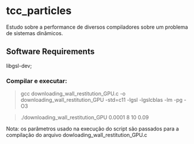 # tcc_particles
Estudo sobre a performance de diversos compiladores sobre um problema de sistemas dinâmicos.

## Software Requirements
libgsl-dev;


### Compilar e executar:
> gcc downloading_wall_restitution_GPU.c -o downloading_wall_restitution_GPU -std=c11 -lgsl -lgslcblas -lm -pg -O3


> ./downloading_wall_restitution_GPU 0.0001 8 10 0.09

Nota: os parâmetros usado na execução do script são passados para a compilação do arquivo dowloading_wall_restitution_GPU.c
